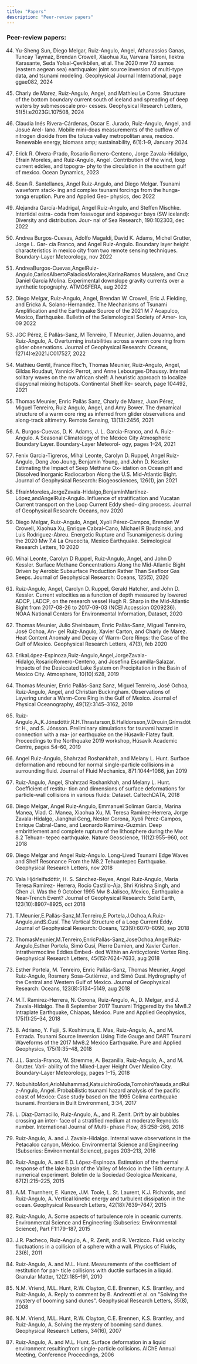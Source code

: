 ```yaml
---
title: "Papers"
description: "Peer-review papers"
---
```

### Peer-review papers:

44. Yu-Sheng Sun, Diego Melgar, Ruiz-Angulo, Angel, Athanassios Ganas, Tuncay Taymaz, Brendan Crowell, Xiaohua Xu, Varvara Tsironi, Ilektra Karasante, Seda Yolsal-Çevikbilen, et al. The 2020 mw 7.0 samos (eastern aegean sea) earthquake: joint source inversion of multi-type data, and tsunami modeling. Geophysical Journal International, page ggae082, 2024
43. Charly de Marez, Ruiz-Angulo, Angel, and Mathieu Le Corre. Structure of the bottom boundary current south of iceland and spreading of deep waters by submesoscale pro- cesses. Geophysical Research Letters, 51(5):e2023GL107508, 2024
42. Claudia Inés Rivera-Cárdenas, Oscar E. Jurado, Ruiz-Angulo, Angel, and Josué Arel- lano. Mobile mini-doas measurements of the outflow of nitrogen dioxide from the toluca valley metropolitan area, mexico. Renewable energy, biomass amp; sustainability, 6(1):1–9, January 2024
41. Erick R. Olvera-Prado, Rosario Romero-Centeno, Jorge Zavala-Hidalgo, Efraín Moreles, and Ruiz-Angulo, Angel. Contribution of the wind, loop current eddies, and topogra- phy to the circulation in the southern gulf of mexico. Ocean Dynamics, 2023
40. Sean R. Santellanes, Angel Ruiz-Angulo, and Diego Melgar. Tsunami waveform stack- ing and complex tsunami forcings from the hunga-tonga eruption. Pure and Applied Geo- physics, dec 2022
39. Alejandra García-Madrigal, Angel Ruiz-Angulo, and Steffen Mischke. Intertidal ostra- coda from fossvogur and kópavogur bays (SW iceland): Diversity and distribution. Jour- nal of Sea Research, 190:102303, dec 2022
38. Andrea Burgos-Cuevas, Adolfo Magaldi, David K. Adams, Michel Grutter, Jorge L. Gar- cía Franco, and Angel Ruiz-Angulo. Boundary layer height characteristics in mexico city from two remote sensing techniques. Boundary-Layer Meteorology, nov 2022
37. AndreaBurgos-Cuevas,AngelRuiz-Angulo,CarlosAlbertoPalaciosMorales,KarinaRamos Musalem, and Cruz Daniel García Molina. Experimental downslope gravity currents over a synthetic topography. ATMÓSFERA, aug 2022
36. Diego Melgar, Ruiz-Angulo, Angel, Brendan W. Crowell, Eric J. Fielding, and Ericka A. Solano-Hernandez. The Mechanisms of Tsunami Amplification and the Earthquake Source of the 2021 M 7 Acapulco, Mexico, Earthquake. Bulletin of the Seismological Society of Amer- ica, 09 2022
35. JGC Pérez, E Pallàs-Sanz, M Tenreiro, T Meunier, Julien Jouanno, and Ruiz-Angulo, A. Overturning instabilities across a warm core ring from glider observations. Journal of Geophysical Research: Oceans, 127(4):e2021JC017527, 2022
34. Mathieu Gentil, France Floc’h, Thomas Meunier, Ruiz-Angulo, Angel, Gildas Roudaut, Yannick Perrot, and Anne Lebourges-Dhaussy. Internal solitary waves on the nw african shelf: A heuristic approach to localize diapycnal mixing hotspots. Continental Shelf Re- search, page 104492, 2021
33. Thomas Meunier, Enric Pallás Sanz, Charly de Marez, Juan Pérez, Miguel Tenreiro, Ruiz Angulo, Angel, and Amy Bower. The dynamical structure of a warm core ring as inferred from glider observations and along-track altimetry. Remote Sensing, 13(13):2456, 2021
32. A. Burgos-Cuevas, D. K. Adams, J. L. Garcia-Franco, and A. Ruiz-Angulo. A Seasonal Climatology of the Mexico City Atmospheric Boundary Layer. Boundary-Layer Meteorol- ogy, pages 1–24, 2021
31. Fenix Garcia-Tigreros, Mihai Leonte, Carolyn D. Ruppel, Angel Ruiz-Angulo, Dong Joo Joung, Benjamin Young, and John D. Kessler. Estimating the Impact of Seep Methane Ox- idation on Ocean pH and Dissolved Inorganic Radiocarbon Along the U.S. Mid-Atlantic Bight. Journal of Geophysical Research: Biogeosciences, 126(1), jan 2021
30. EfraínMoreles,JorgeZavala-Hidalgo,BenjamínMartínez-López,andAngelRuiz-Angulo. Influence of stratification and Yucatan Current transport on the Loop Current Eddy shed- ding process. Journal of Geophysical Research: Oceans, nov 2020
29. Diego Melgar, Ruiz-Angulo, Angel, Xyoli Pérez-Campos, Brendan W Crowell, Xiaohua Xu, Enrique Cabral-Cano, Michael R Brudzinski, and Luis Rodriguez-Abreu. Energetic Rupture and Tsunamigenesis during the 2020 Mw 7.4 La Crucecita, Mexico Earthquake. Seimological Research Letters, 10 2020
28. Mihai Leonte, Carolyn D Ruppel, Ruiz-Angulo, Angel, and John D Kessler. Surface Methane Concentrations Along the Mid-Atlantic Bight Driven by Aerobic Subsurface Production Rather Than Seafloor Gas Seeps. Journal of Geophysical Research: Oceans, 125(5), 2020
27. Ruiz-Angulo, Angel, Carolyn D. Ruppel, Gerald Hatcher, and John D. Kessler. Current velocities as a function of depth measured by lowered ADCP, LADCP, on the research vessel Hugh R. Sharp in the Mid-Atlantic Bight from 2017-08-26 to 2017-09-03 (NCEI Accession 0209236). NOAA National Centers for Environmental Information, Dataset, 2020
26. Thomas Meunier, Julio Sheinbaum, Enric Pallàs-Sanz, Miguel Tenreiro, José Ochoa, An- gel Ruiz-Angulo, Xavier Carton, and Charly de Marez. Heat Content Anomaly and Decay of Warm-Core Rings: the Case of the Gulf of Mexico. Geophysical Research Letters, 47(3), feb 2020
25. ErikaLópez-Espinoza,Ruiz-Angulo,Angel,JorgeZavala-Hidalgo,RosarioRomero-Centeno, and Josefina Escamilla-Salazar. Impacts of the Desiccated Lake System on Precipitation
in the Basin of Mexico City. Atmosphere, 10(10):628, 2019

24. Thomas Meunier, Enric Pallàs-Sanz Sanz, Miguel Tenreiro, José Ochoa, Ruiz-Angulo, Angel, and Christian Buckingham. Observations of Layering under a Warm-Core Ring in the Gulf of Mexico. Journal of Physical Oceanography, 49(12):3145–3162, 2019
23. Ruiz-Angulo,A.,K.Jónsdóttir,R.H.Thrastarson,B.Halldorsson,V.Drouin,Grímsdóttir H., and S. Jónsson. Preliminary simulations for tsunami hazard in connection with a ma- jor earthquake on the Húsavík-Flatey fault. Proceedings to the Northquake 2019 workshop, Húsavík Academic Centre, pages 54–60, 2019
22. Angel Ruiz-Angulo, Shahrzad Roshankhah, and Melany L. Hunt. Surface deformation and rebound for normal single-particle collisions in a surrounding fluid. Journal of Fluid Mechanics, 871:1044–1066, jun 2019
21. Ruiz-Angulo, Angel, Shahrzad Roshankhah, and Melany L. Hunt. Coefficient of restitu- tion and dimensions of surface deformations for particle-wall collisions in various fluids: Dataset. CaltechDATA, 2018
20. Diego Melgar, Angel Ruiz-Angulo, Emmanuel Soliman Garcia, Marina Manea, Vlad. C. Manea, Xiaohua Xu, M. Teresa Ramirez-Herrera, Jorge Zavala-Hidalgo, Jianghui Geng, Nestor Corona, Xyoli Pérez-Campos, Enrique Cabral-Cano, and Leonardo Ramirez-Guzmán. Deep embrittlement and complete rupture of the lithosphere during the Mw 8.2 Tehuan- tepec earthquake. Nature Geoscience, 11(12):955–960, oct 2018
19. Diego Melgar and Angel Ruiz-Angulo. Long-Lived Tsunami Edge Waves and Shelf Resonance From the M8.2 Tehuantepec Earthquake. Geophysical Research Letters, nov 2018
18. Vala Hjörleifsdóttir, H. S. Sánchez-Reyes, Angel Ruiz-Angulo, Maria Teresa Ramírez- Herrera, Rocio Castillo-Aja, Shri Krishna Singh, and Chen Ji. Was the 9 October 1995 Mw 8 Jalisco, Mexico, Earthquake a Near-Trench Event? Journal of Geophysical Research: Solid Earth, 123(10):8907–8925, oct 2018
17. T.Meunier,E.Pallás-Sanz,M.Tenreiro,E.Portela,J.Ochoa,A.Ruiz-Angulo,andS.Cusí. The Vertical Structure of a Loop Current Eddy. Journal of Geophysical Research: Oceans, 123(9):6070–6090, sep 2018
16. ThomasMeunier,M.Tenreiro,EnricPallàs-Sanz,JoseOchoa,AngelRuiz-Angulo,Esther Portela, Simò Cusí, Pierre Damien, and Xavier Carton. Intrathermocline Eddies Embed- ded Within an Anticyclonic Vortex Ring. Geophysical Research Letters, 45(15):7624–7633, aug 2018
15. Esther Portela, M. Tenreiro, Enric Pallàs-Sanz, Thomas Meunier, Angel Ruiz-Angulo, Rosmery Sosa-Gutiérrez, and Simó Cusí. Hydrography of the Central and Western Gulf of Mexico. Journal of Geophysical Research: Oceans, 123(8):5134–5149, aug 2018
14. M.T. Ramírez-Herrera, N. Corona, Ruiz-Angulo, A., D. Melgar, and J. Zavala-Hidalgo. The 8 September 2017 Tsunami Triggered by the Mw8.2 Intraplate Earthquake, Chiapas, Mexico. Pure and Applied Geophysics, 175(1):25–34, 2018
13. B. Adriano, Y. Fujii, S. Koshimura, E. Mas, Ruiz-Angulo, A., and M. Estrada. Tsunami Source Inversion Using Tide Gauge and DART Tsunami Waveforms of the 2017 Mw8.2 Mexico Earthquake. Pure and Applied Geophysics, 175(1):35–48, 2018
12. J.L. García-Franco, W. Stremme, A. Bezanilla, Ruiz-Angulo, A., and M. Grutter. Vari- ability of the Mixed-Layer Height Over Mexico City. Boundary-Layer Meteorology, pages 1–15, 2018
11. NobuhitoMori,ArioMuhammad,KatsuichiroGoda,TomohiroYasuda,andRuiz-Angulo, Angel. Probabilistic tsunami hazard analysis of the pacific coast of Mexico: Case study based on the 1995 Colima earthquake tsunami. Frontiers in Built Environment, 3:34, 2017

10. L. Díaz-Damacillo, Ruiz-Angulo, A., and R. Zenit. Drift by air bubbles crossing an inter- face of a stratified medium at moderate Reynolds number. International Journal of Multi- phase Flow, 85:258–266, 2016
9. Ruiz-Angulo, A. and J. Zavala-Hidalgo. Internal wave observations in the Petacalco canyon, México. Environmental Science and Engineering (Subseries: Environmental Science), pages 203–213, 2016
8. Ruiz-Angulo, A. and E.D. López-Espinoza. Estimation of the thermal response of the lake basin of the Valley of Mexico in the 16th century: A numerical experiment. Boletin de la Sociedad Geologica Mexicana, 67(2):215–225, 2015
7. A.M. Thurnherr, E. Kunze, J.M. Toole, L. St. Laurent, K.J. Richards, and Ruiz-Angulo, A. Vertical kinetic energy and turbulent dissipation in the ocean. Geophysical Research Letters, 42(18):7639–7647, 2015
6. Ruiz-Angulo, A. Some aspects of turbulence role in oceanic currents. Environmental Science and Engineering (Subseries: Environmental Science), Part F1:179–187, 2015
5. J.R. Pacheco, Ruiz-Angulo, A., R. Zenit, and R. Verzicco. Fluid velocity fluctuations in a collision of a sphere with a wall. Physics of Fluids, 23(6), 2011
4. Ruiz-Angulo, A. and M.L. Hunt. Measurements of the coefficient of restitution for par- ticle collisions with ductile surfaces in a liquid. Granular Matter, 12(2):185–191, 2010
3. N.M. Vriend, M.L. Hunt, R.W. Clayton, C.E. Brennen, K.S. Brantley, and Ruiz-Angulo, A. Reply to comment by B. Andreotti et al. on "Solving the mystery of booming sand dunes". Geophysical Research Letters, 35(8), 2008
2. N.M. Vriend, M.L. Hunt, R.W. Clayton, C.E. Brennen, K.S. Brantley, and Ruiz-Angulo, A. Solving the mystery of booming sand dunes. Geophysical Research Letters, 34(16), 2007 
1. Ruiz-Angulo, A. and M.L. Hunt. Surface deformation in a liquid environment resultingfrom single-particle collisions. AIChE Annual Meeting, Conference Proceedings, 2006
